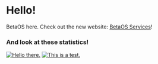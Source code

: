 # Hello!
BetaOS here. Check out the new website: [BetaOS Services](https://betatester1024.repl.co)!

### And look at these statistics!
[![Hello there.](https://github-readme-stats.vercel.app/api?username=betatester1024)](https://github.com/betatester1024)
[![This is a test.](https://github-readme-stats.vercel.app/api/top-langs/?username=betatester1024)](https://github.com/betatester1024)
